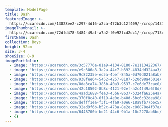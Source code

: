 ```yaml
---
template: ModelPage
title: Dash
featuredImage: >-
  https://ucarecdn.com/13828ee2-c297-4d16-a2ca-472b3c12f409/-/crop/1431x907/3,673/-/preview/
imageThumbnail: >-
  https://ucarecdn.com/72dfd478-3484-49af-a7a2-f0e92fcd2dc1/-/crop/713x815/176,128/-/preview/
firstName: Dash
collection: Boys
height: 92cm
size: 3-4
shoeSize: 8-9
imagePortfolio:
  - image: 'https://ucarecdn.com/3c57776a-81a9-4134-8180-7e1113422367/'
  - image: 'https://ucarecdn.com/e9c306a8-3a2a-44c7-b392-4834dd324aa3/'
  - image: 'https://ucarecdn.com/9c82235e-ed5a-4bef-845a-0d70d021a8ab/'
  - image: 'https://ucarecdn.com/938fee64-5452-4257-8187-520d98a4501e/'
  - image: 'https://ucarecdn.com/0da3ca74-385b-40a3-9537-c7e6de73cae0/'
  - image: 'https://ucarecdn.com/42c18502-8b8c-4121-92ef-a2c4f49a6f0d/'
  - image: 'https://ucarecdn.com/4aad1688-fea3-45b6-8637-b324fa625e4a/'
  - image: 'https://ucarecdn.com/370f8c40-6f19-4e0e-b40d-5bc6c32dea98/'
  - image: 'https://ucarecdn.com/defff1ea-f3f1-4fa9-a0e6-18a9fb77b6c5/'
  - image: 'https://ucarecdn.com/32ad9f6b-b52c-473a-8e2e-c86878e4f37a/'
  - image: 'https://ucarecdn.com/6448700b-bd21-44c6-9b1a-10c2278ab6bc/'
  - {}
---
```


